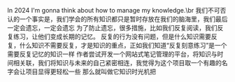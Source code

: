 In 2024 I'm gonna think about how to manage my knowledge.\br
我们不可否认的一个事实是，我们学会的所有知识都只是暂时存放在我们的脑海里，我们最后一定会遗忘，一定会遗忘
为了防止遗忘，很多措施，比如我们反复阅读，我们反复练习，让他们变成长期的记忆。
反复的行为没有问题，但是什么知识需要反复，什么知识不需要反复，才是知识的重点，正如我们知道“反复刻意练习”是一个需要反复记忆的知识一样
作者尝试开发一个网站式笔记管理的平台，将知识与时间相关联，我们将知识与未来的自己紧密相连，我觉得为这个项目取一个有趣的名字会让项目显得更轻松一些
那么就叫做它知识时光机把
